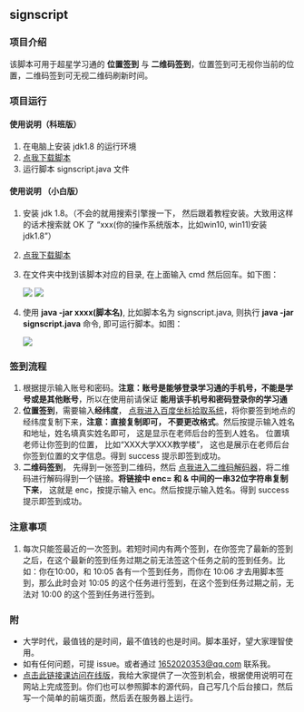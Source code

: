 ## signscript

### 项目介绍

该脚本可用于超星学习通的 **位置签到** 与 **二维码签到**，位置签到可无视你当前的位置，二维码签到可无视二维码刷新时间。

### 项目运行

#### 使用说明（科班版）


1. 在电脑上安装 jdk1.8 的运行环境
2. [点我下载脚本](https://gitee.com/huihui_lx/resource/raw/master/signscript.jar)
3. 运行脚本 signscript.java 文件

#### 使用说明 （小白版）

1. 安装 jdk 1.8。（不会的就用搜索引擎搜一下， 然后跟着教程安装。大致用这样的话术搜索就 OK 了 “xxx(你的操作系统版本，比如win10, win11)安装 jdk1.8”）

2. [点我下载脚本](https://gitee.com/huihui_lx/resource/raw/master/signscript.jar) 

3. 在文件夹中找到该脚本对应的目录, 在上面输入 cmd 然后回车。如下图：

   ![](https://gitee.com/huihui_lx/resource/raw/master/1.jpg)
   ![](https://gitee.com/huihui_lx/resource/raw/master/2.jpg)

4. 使用 **java -jar xxxx(脚本名)**, 比如脚本名为 signscript.java, 则执行 **java -jar signscript.java** 命令, 即可运行脚本。如图：

   ![](https://gitee.com/huihui_lx/resource/raw/master/3.jpg)

### 签到流程

1. 根据提示输入账号和密码。**注意：账号是能够登录学习通的手机号，不能是学号或是其他账号**，所以在使用前请保证 **能用该手机号和密码登录你的学习通**
2. **位置签到**，需要输入**经纬度**， [点我进入百度坐标拾取系统](https://api.map.baidu.com/lbsapi/getpoint/)，将你要签到地点的经纬度复制下来，**注意：直接复制即可， 不要更改格式**。然后按提示输入姓名和地址，姓名填真实姓名即可， 这是显示在老师后台的签到人姓名。 位置填老师让你签到的位置， 比如“XXX大学XXX教学楼”， 这也是展示在老师后台你签到位置的文字信息。得到 success 提示即签到成功。
3. **二维码签到**， 先得到一张签到二维码，然后 [点我进入二维码解码器](https://cli.im/deqr)，将二维码进行解码得到一个链接。**将链接中 enc= 和 & 中间的一串32位字符串复制下来**， 这就是 enc，按提示输入 enc。然后按提示输入姓名。得到 success 提示即签到成功。

### 注意事项

1. 每次只能签最近的一次签到。若短时间内有两个签到，在你签完了最新的签到之后，在这个最新的签到任务过期之前无法签这个任务之前的签到任务。比如：你在10:00，和 10:05 各有一个签到任务，而你在 10:06 才去用脚本签到，那么此时会对 10:05 的这个任务进行签到，在这个签到任务过期之前，无法对 10:00 的这个签到任务进行签到。

### 附

+ 大学时代，最值钱的是时间，最不值钱的也是时间。脚本虽好，望大家理智使用。
+ 如有任何问题，可提 issue。或者通过 1652020353@qq.com 联系我。
+ [点击此链接课访问在线版](http://47.98.160.201/)，我给大家提供了一次签到机会，根据使用说明可在网站上完成签到。你们也可以参照脚本的源代码，自己写几个后台接口，然后写一个简单的前端页面，然后丢在服务器上运行。



